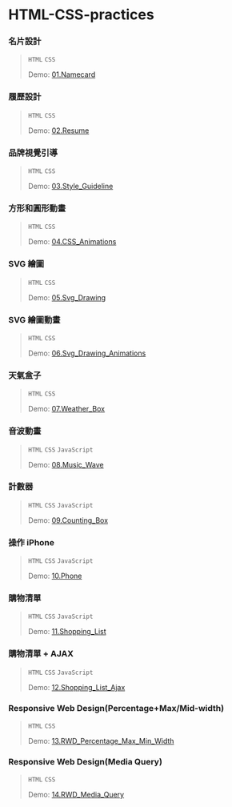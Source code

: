# HTML-CSS-practices
### 名片設計
> `HTML` `CSS`
>  
>  Demo: [01.Namecard](https://tejungchou.github.io/HTML-CSS-Practices/01.Namecard/)

### 履歷設計
> `HTML` `CSS`
>  
>  Demo: [02.Resume](https://tejungchou.github.io/HTML-CSS-Practices/02.Resume/)

### 品牌視覺引導
> `HTML` `CSS`
>  
>  Demo: [03.Style_Guideline](https://tejungchou.github.io/HTML-CSS-Practices/03.Style_Guideline/)

### 方形和圓形動畫
> `HTML` `CSS`
>  
>  Demo: [04.CSS_Animations](https://tejungchou.github.io/HTML-CSS-Practices/04.CSS_Animations/)

### SVG 繪圖
> `HTML` `CSS`
>  
>  Demo: [05.Svg_Drawing](https://tejungchou.github.io/HTML-CSS-Practices/05.Svg_Drawing/)

### SVG 繪圖動畫
> `HTML` `CSS`
>  
>  Demo: [06.Svg_Drawing_Animations](https://tejungchou.github.io/HTML-CSS-Practices/06.Svg_Drawing_Animations/)

### 天氣盒子
> `HTML` `CSS`
>  
>  Demo: [07.Weather_Box](https://tejungchou.github.io/HTML-CSS-Practices/07.Weather_Box/)

### 音波動畫
> `HTML` `CSS` `JavaScript`
>  
>  Demo: [08.Music_Wave](https://tejungchou.github.io/HTML-CSS-Practices/08.Music_Wave/)

### 計數器
> `HTML` `CSS` `JavaScript`
>  
>  Demo: [09.Counting_Box](https://tejungchou.github.io/HTML-CSS-Practices/09.Counting_Box/)

### 操作 iPhone
> `HTML` `CSS` `JavaScript`
>  
>  Demo: [10.Phone](https://tejungchou.github.io/HTML-CSS-Practices/10.Phone/)

### 購物清單
> `HTML` `CSS` `JavaScript`
>  
>  Demo: [11.Shopping_List](https://tejungchou.github.io/HTML-CSS-Practices/11.Shopping_List/)

### 購物清單 + AJAX
> `HTML` `CSS` `JavaScript`
>  
>  Demo: [12.Shopping_List_Ajax](https://tejungchou.github.io/HTML-CSS-Practices/12.Shopping_List_Ajax/)

### Responsive Web Design(Percentage+Max/Mid-width)
> `HTML` `CSS`
>  
>  Demo: [13.RWD_Percentage_Max_Min_Width](https://tejungchou.github.io/HTML-CSS-Practices/13.RWD_Percentage_Max_Min_Width/)

### Responsive Web Design(Media Query)
> `HTML` `CSS`
>  
>  Demo: [14.RWD_Media_Query](https://tejungchou.github.io/HTML-CSS-Practices/14.RWD_Media_Query/)
